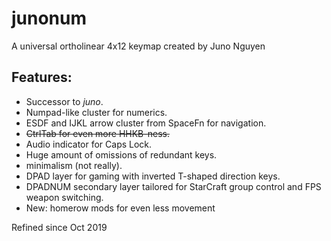 # junonum
A universal ortholinear 4x12 keymap created by Juno Nguyen

## Features:
* Successor to *juno*.
* Numpad-like cluster for numerics.
* ESDF and IJKL arrow cluster from SpaceFn for navigation.
* ~~CtrlTab for even more HHKB-ness.~~
* Audio indicator for Caps Lock.
* Huge amount of omissions of redundant keys.
* minimalism (not really).
* DPAD layer for gaming with inverted T-shaped direction keys.
* DPADNUM secondary layer tailored for StarCraft group control and FPS weapon switching.
* New: homerow mods for even less movement

Refined since Oct 2019